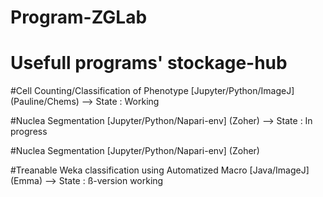 # Program-ZGLab
# Usefull programs' stockage-hub

#Cell Counting/Classification of Phenotype [Jupyter/Python/ImageJ] (Pauline/Chems)
    --> State : Working


#Nuclea Segmentation [Jupyter/Python/Napari-env]  (Zoher)
    --> State : In progress 

#Nuclea Segmentation [Jupyter/Python/Napari-env] (Zoher)

#Treanable Weka classification using Automatized Macro [Java/ImageJ] (Emma)
    --> State : ß-version working